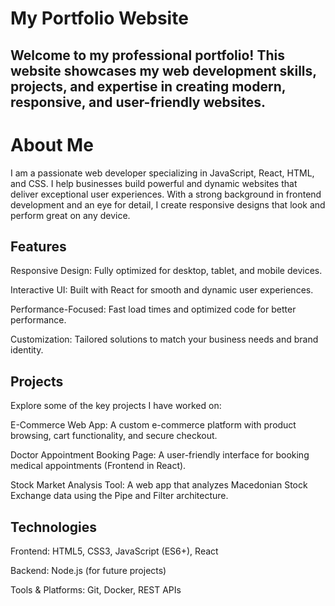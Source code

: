 # My Portfolio Website

## Welcome to my professional portfolio! This website showcases my web development skills, projects, and expertise in creating modern, responsive, and user-friendly websites.

 # About Me

I am a passionate web developer specializing in JavaScript, React, HTML, and CSS. I help businesses build powerful and dynamic websites that deliver exceptional user experiences. With a strong background in frontend development and an eye for detail, I create responsive designs that look and perform great on any device.

## Features

Responsive Design: Fully optimized for desktop, tablet, and mobile devices.

Interactive UI: Built with React for smooth and dynamic user experiences.

Performance-Focused: Fast load times and optimized code for better performance.

Customization: Tailored solutions to match your business needs and brand identity.

## Projects

Explore some of the key projects I have worked on:

E-Commerce Web App: A custom e-commerce platform with product browsing, cart functionality, and secure checkout.

Doctor Appointment Booking Page: A user-friendly interface for booking medical appointments (Frontend in React).

Stock Market Analysis Tool: A web app that analyzes Macedonian Stock Exchange data using the Pipe and Filter architecture.

## Technologies

Frontend: HTML5, CSS3, JavaScript (ES6+), React

Backend: Node.js (for future projects)

Tools & Platforms: Git, Docker, REST APIs
